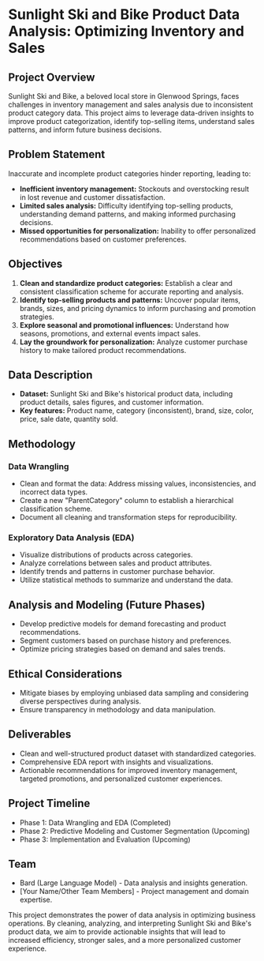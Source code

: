 # Sunlight Ski and Bike Product Data Analysis: Optimizing Inventory and Sales

## Project Overview

Sunlight Ski and Bike, a beloved local store in Glenwood Springs, faces challenges in inventory management and sales analysis due to inconsistent product category data. This project aims to leverage data-driven insights to improve product categorization, identify top-selling items, understand sales patterns, and inform future business decisions.

## Problem Statement

Inaccurate and incomplete product categories hinder reporting, leading to:

* **Inefficient inventory management:** Stockouts and overstocking result in lost revenue and customer dissatisfaction.
* **Limited sales analysis:** Difficulty identifying top-selling products, understanding demand patterns, and making informed purchasing decisions.
* **Missed opportunities for personalization:** Inability to offer personalized recommendations based on customer preferences.

## Objectives

1. **Clean and standardize product categories:** Establish a clear and consistent classification scheme for accurate reporting and analysis.
2. **Identify top-selling products and patterns:** Uncover popular items, brands, sizes, and pricing dynamics to inform purchasing and promotion strategies.
3. **Explore seasonal and promotional influences:** Understand how seasons, promotions, and external events impact sales.
4. **Lay the groundwork for personalization:** Analyze customer purchase history to make tailored product recommendations.

## Data Description

* **Dataset:** Sunlight Ski and Bike's historical product data, including product details, sales figures, and customer information.
* **Key features:** Product name, category (inconsistent), brand, size, color, price, sale date, quantity sold.

## Methodology

### Data Wrangling

* Clean and format the data: Address missing values, inconsistencies, and incorrect data types.
* Create a new "ParentCategory" column to establish a hierarchical classification scheme.
* Document all cleaning and transformation steps for reproducibility.

### Exploratory Data Analysis (EDA)

* Visualize distributions of products across categories.
* Analyze correlations between sales and product attributes.
* Identify trends and patterns in customer purchase behavior.
* Utilize statistical methods to summarize and understand the data.

## Analysis and Modeling (Future Phases)

* Develop predictive models for demand forecasting and product recommendations.
* Segment customers based on purchase history and preferences.
* Optimize pricing strategies based on demand and sales trends.

## Ethical Considerations

* Mitigate biases by employing unbiased data sampling and considering diverse perspectives during analysis.
* Ensure transparency in methodology and data manipulation.

## Deliverables

* Clean and well-structured product dataset with standardized categories.
* Comprehensive EDA report with insights and visualizations.
* Actionable recommendations for improved inventory management, targeted promotions, and personalized customer experiences.

## Project Timeline

* Phase 1: Data Wrangling and EDA (Completed)
* Phase 2: Predictive Modeling and Customer Segmentation (Upcoming)
* Phase 3: Implementation and Evaluation (Upcoming)

## Team

* Bard (Large Language Model) - Data analysis and insights generation.
* [Your Name/Other Team Members] - Project management and domain expertise.

This project demonstrates the power of data analysis in optimizing business operations. By cleaning, analyzing, and interpreting Sunlight Ski and Bike's product data, we aim to provide actionable insights that will lead to increased efficiency, stronger sales, and a more personalized customer experience.
